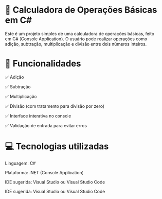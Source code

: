 # 🧮 Calculadora de Operações Básicas em C#

Este é um projeto simples de uma calculadora de operações básicas, feito em C# (Console Application). O usuário pode realizar operações como adição, subtração, multiplicação e divisão entre dois números inteiros.

# 📌 Funcionalidades

✅ Adição

✅ Subtração

✅ Multiplicação

✅ Divisão (com tratamento para divisão por zero)

✅ Interface interativa no console

✅ Validação de entrada para evitar erros

# 💻 Tecnologias utilizadas

Linguagem: C#

Plataforma: .NET (Console Application)

IDE sugerida: Visual Studio ou Visual Studio Code

IDE sugerida: Visual Studio ou Visual Studio Code

